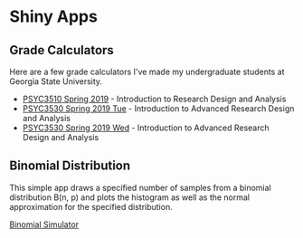 # Shiny Apps

## Grade Calculators

Here are a few grade calculators I've made my undergraduate students at Georgia State University.

- [PSYC3510 Spring 2019](https://jwatzek.shinyapps.io/grades3510_s2019/) - Introduction to Research Design and Analysis
- [PSYC3530 Spring 2019 Tue]() - Introduction to Advanced Research Design and Analysis
- [PSYC3530 Spring 2019 Wed]() - Introduction to Advanced Research Design and Analysis

## Binomial Distribution

This simple app draws a specified number of samples from a binomial distribution B(n, p) and plots the histogram as well as the normal approximation for the specified distribution.

[Binomial Simulator](https://jwatzek.shinyapps.io/binom_app/)
